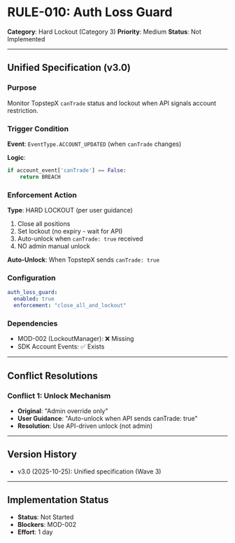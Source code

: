 # RULE-010: Auth Loss Guard

**Category**: Hard Lockout (Category 3)
**Priority**: Medium
**Status**: Not Implemented

---

## Unified Specification (v3.0)

### Purpose
Monitor TopstepX `canTrade` status and lockout when API signals account restriction.

### Trigger Condition
**Event**: `EventType.ACCOUNT_UPDATED` (when `canTrade` changes)

**Logic**:
```python
if account_event['canTrade'] == False:
    return BREACH
```

### Enforcement Action
**Type**: HARD LOCKOUT (per user guidance)

1. Close all positions
2. Set lockout (no expiry - wait for API)
3. Auto-unlock when `canTrade: true` received
4. NO admin manual unlock

**Auto-Unlock**: When TopstepX sends `canTrade: true`

### Configuration
```yaml
auth_loss_guard:
  enabled: true
  enforcement: "close_all_and_lockout"
```

### Dependencies
- MOD-002 (LockoutManager): ❌ Missing
- SDK Account Events: ✅ Exists

---

## Conflict Resolutions

### Conflict 1: Unlock Mechanism
- **Original**: "Admin override only"
- **User Guidance**: "Auto-unlock when API sends canTrade: true"
- **Resolution**: Use API-driven unlock (not admin)

---

## Version History
- v3.0 (2025-10-25): Unified specification (Wave 3)

---

## Implementation Status
- **Status**: Not Started
- **Blockers**: MOD-002
- **Effort**: 1 day
